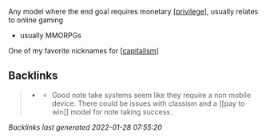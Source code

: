 Any model where the end goal requires monetary [[privilege]], usually relates to online gaming
-	usually MMORPGs

One of my favorite nicknames for [[capitalism]]

[//begin]: # "Autogenerated link references for markdown compatibility"
[privilege]: privilege.md "privilege"
[capitalism]: capitalism.md "capitalism"
[//end]: # "Autogenerated link references"

## Backlinks

> - [](2021-01-10.md)
>   - Good note take systems seem like they require a non mobile device. There could be issues with classism and a [[pay to win]] model for note taking success.

_Backlinks last generated 2022-01-28 07:55:20_
